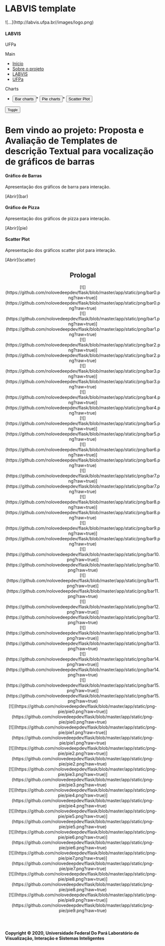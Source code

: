 # LABVIS template

<div class="vertical-nav bg-white" id="sidebar">

<div class="py-4 px-3 mb-4 bg-light">

<div class="media d-flex align-items-center">![...](http://labvis.ufpa.br//images/logo.png)

<div class="media-body">

#### LABVIS

UFPa

</div>

</div>

</div>

Main

*   [Início](index)
*   [Sobre o projeto](about)
*   [LABVIS](http://labvis.ufpa.br/)
*   [UFPa](https://github.com/nolovedeepdev/flask)

Charts

*   <a class="nav-link text-dark font-italic"><button class="btn btn-outline-light text-dark" type="button">Bar charts</button></a>*   <a class="nav-link text-dark font-italic"><button class="btn btn-outline-light text-dark" type="button">Pie charts</button></a>*   <a class="nav-link text-dark font-italic"><button class="btn btn-outline-light text-dark" type="button">Scatter Plot</button></a></div>

<div class="page-content p-5" id="content"><button id="sidebarCollapse" type="button" class="btn btn-light bg-white rounded-pill shadow-sm px-4 mb-4"><small class="text-uppercase font-weight-bold">Toggle</small></button>

<div class="container" id="pagina_retorno">

# Bem vindo ao projeto: Proposta e Avaliação de Templates de descrição Textual para vocalização de gráficos de barras

<div class="row">

<div class="col-lg-4 mb-4">

<div class="card h-100">

#### Gráfico de Barras

<div class="card-body">

Apresentação dos gráficos de barra para interação.

</div>

<div class="card-footer">[Abrir](bar)</div>

</div>

</div>

<div class="col-lg-4 mb-4">

<div class="card h-100">

#### Gráfico de Pizza

<div class="card-body">

Apresentação dos gráficos de pizza para interação.

</div>

<div class="card-footer">[Abrir](pie)</div>

</div>

</div>

<div class="col-lg-4 mb-4">

<div class="card h-100">

#### Scatter Plot

<div class="card-body">

Apresentação dos gráficos scatter plot para interação.

</div>

<div class="card-footer">[Abrir](scatter)</div>

</div>

</div>

</div>

<div id="box1">

<div id="box2">

<div id="box3">

<header>

## Prologal

<div class="photo-gallery">

<div class="container">

<div class="row photos">

<div id="view" class="col-sm-3 col-md-3 col-lg-3 item">[![](https://github.com/nolovedeepdev/flask/blob/master/app/static/png/bar0.png?raw=true)](https://github.com/nolovedeepdev/flask/blob/master/app/static/png/bar0.png?raw=true)</div>

<div class="col-sm-3 col-md-3 col-lg-3 item">[![](https://github.com/nolovedeepdev/flask/blob/master/app/static/png/bar1.png?raw=true)](https://github.com/nolovedeepdev/flask/blob/master/app/static/png/bar1.png?raw=true)</div>

<div class="col-sm-3 col-md-3 col-lg-3 item">[![](https://github.com/nolovedeepdev/flask/blob/master/app/static/png/bar2.png?raw=true)](https://github.com/nolovedeepdev/flask/blob/master/app/static/png/bar2.png?raw=true)</div>

<div class="col-sm-3 col-md-3 col-lg-3 item">[![](https://github.com/nolovedeepdev/flask/blob/master/app/static/png/bar3.png?raw=true)](https://github.com/nolovedeepdev/flask/blob/master/app/static/png/bar3.png?raw=true)</div>

<div class="col-sm-3 col-md-3 col-lg-3 item">[![](https://github.com/nolovedeepdev/flask/blob/master/app/static/png/bar4.png?raw=true)](https://github.com/nolovedeepdev/flask/blob/master/app/static/png/bar4.png?raw=true)</div>

<div class="col-sm-3 col-md-3 col-lg-3 item">[![](https://github.com/nolovedeepdev/flask/blob/master/app/static/png/bar5.png?raw=true)](https://github.com/nolovedeepdev/flask/blob/master/app/static/png/bar5.png?raw=true)</div>

<div class="col-sm-3 col-md-3 col-lg-3 item">[![](https://github.com/nolovedeepdev/flask/blob/master/app/static/png/bar6.png?raw=true)](https://github.com/nolovedeepdev/flask/blob/master/app/static/png/bar6.png?raw=true)</div>

<div class="col-sm-3 col-md-3 col-lg-3 item">[![](https://github.com/nolovedeepdev/flask/blob/master/app/static/png/bar7.png?raw=true)](https://github.com/nolovedeepdev/flask/blob/master/app/static/png/bar7.png?raw=true)</div>

<div class="col-sm-3 col-md-3 col-lg-3 item">[![](https://github.com/nolovedeepdev/flask/blob/master/app/static/png/bar8.png?raw=true)](https://github.com/nolovedeepdev/flask/blob/master/app/static/png/bar8.png?raw=true)</div>

<div class="col-sm-3 col-md-3 col-lg-3 item">[![](https://github.com/nolovedeepdev/flask/blob/master/app/static/png/bar9.png?raw=true)](https://github.com/nolovedeepdev/flask/blob/master/app/static/png/bar9.png?raw=true)</div>

<div class="col-sm-3 col-md-3 col-lg-3 item">[![](https://github.com/nolovedeepdev/flask/blob/master/app/static/png/bar10.png?raw=true)](https://github.com/nolovedeepdev/flask/blob/master/app/static/png/bar10.png?raw=true)</div>

<div class="col-sm-3 col-md-3 col-lg-3 item">[![](https://github.com/nolovedeepdev/flask/blob/master/app/static/png/bar11.png?raw=true)](https://github.com/nolovedeepdev/flask/blob/master/app/static/png/bar11.png?raw=true)</div>

<div class="col-sm-3 col-md-3 col-lg-3 item">[![](https://github.com/nolovedeepdev/flask/blob/master/app/static/png/bar12.png?raw=true)](https://github.com/nolovedeepdev/flask/blob/master/app/static/png/bar12.png?raw=true)</div>

<div class="col-sm-3 col-md-3 col-lg-3 item">[![](https://github.com/nolovedeepdev/flask/blob/master/app/static/png/bar13.png?raw=true)](https://github.com/nolovedeepdev/flask/blob/master/app/static/png/bar13.png?raw=true)</div>

<div class="col-sm-3 col-md-3 col-lg-3 item">[![](https://github.com/nolovedeepdev/flask/blob/master/app/static/png/bar14.png?raw=true)](https://github.com/nolovedeepdev/flask/blob/master/app/static/png/bar14.png?raw=true)</div>

<div class="col-sm-3 col-md-3 col-lg-3 item">[![](https://github.com/nolovedeepdev/flask/blob/master/app/static/png/bar15.png?raw=true)](https://github.com/nolovedeepdev/flask/blob/master/app/static/png/bar15.png?raw=true)</div>

<div class="col-sm-3 col-md-3 col-lg-3 item">[![](https://github.com/nolovedeepdev/flask/blob/master/app/static/png-pie/pie0.png?raw=true)](https://github.com/nolovedeepdev/flask/blob/master/app/static/png-pie/pie0.png?raw=true)</div>

<div class="col-sm-3 col-md-3 col-lg-3 item">[![](https://github.com/nolovedeepdev/flask/blob/master/app/static/png-pie/pie1.png?raw=true)](https://github.com/nolovedeepdev/flask/blob/master/app/static/png-pie/pie1.png?raw=true)</div>

<div class="col-sm-3 col-md-3 col-lg-3 item">[![](https://github.com/nolovedeepdev/flask/blob/master/app/static/png-pie/pie2.png?raw=true)](https://github.com/nolovedeepdev/flask/blob/master/app/static/png-pie/pie2.png?raw=true)</div>

<div class="col-sm-3 col-md-3 col-lg-3 item">[![](https://github.com/nolovedeepdev/flask/blob/master/app/static/png-pie/pie3.png?raw=true)](https://github.com/nolovedeepdev/flask/blob/master/app/static/png-pie/pie3.png?raw=true)</div>

<div class="col-sm-3 col-md-3 col-lg-3 item">[![](https://github.com/nolovedeepdev/flask/blob/master/app/static/png-pie/pie4.png?raw=true)](https://github.com/nolovedeepdev/flask/blob/master/app/static/png-pie/pie4.png?raw=true)</div>

<div class="col-sm-3 col-md-3 col-lg-3 item">[![](https://github.com/nolovedeepdev/flask/blob/master/app/static/png-pie/pie5.png?raw=true)](https://github.com/nolovedeepdev/flask/blob/master/app/static/png-pie/pie5.png?raw=true)</div>

<div class="col-sm-3 col-md-3 col-lg-3 item">[![](https://github.com/nolovedeepdev/flask/blob/master/app/static/png-pie/pie6.png?raw=true)](https://github.com/nolovedeepdev/flask/blob/master/app/static/png-pie/pie6.png?raw=true)</div>

<div class="col-sm-3 col-md-3 col-lg-3 item">[![](https://github.com/nolovedeepdev/flask/blob/master/app/static/png-pie/pie7.png?raw=true)](https://github.com/nolovedeepdev/flask/blob/master/app/static/png-pie/pie7.png?raw=true)</div>

<div class="col-sm-3 col-md-3 col-lg-3 item">[![](https://github.com/nolovedeepdev/flask/blob/master/app/static/png-pie/pie8.png?raw=true)](https://github.com/nolovedeepdev/flask/blob/master/app/static/png-pie/pie8.png?raw=true)</div>

<div class="col-sm-3 col-md-3 col-lg-3 item">[![](https://github.com/nolovedeepdev/flask/blob/master/app/static/png-pie/pie9.png?raw=true)](https://github.com/nolovedeepdev/flask/blob/master/app/static/png-pie/pie9.png?raw=true)</div>

</div>

</div>

</div>

</header>

</div>

</div>

</div>

**Copyright © 2020, Universidade Federal Do Pará Laboratório de Visualização, Interação e Sistemas Inteligentes**

<script type="text/javascript">var view; fetch('https://github.com/vega/vega/blob/master/docs/examples/barley-trellis-plot.vg.json') .then(res => res.json()) .then(spec => render(spec)) .catch(err => console.error(err)); function render(spec) { view = new vega.View(vega.parse(spec), { renderer: 'canvas', // renderer (canvas or svg) container: '#view', // parent DOM container hover: true // enable hover processing }); return view.runAsync(); }</script> <link src="/jquery/jquery.min.js"> <link src="/jquery/jquery.js"> <link src="app/static/jquery/jquery.slim.min.js"> <link src="/jquery/bootstrap.bundle.min.js"> <link src="/bootstrap/js/bootstrap.bundle.min.js">               <script> $(function() { // Sidebar toggle behavior $('#sidebarCollapse').on('click', function() { $('#sidebar, #content').toggleClass('active'); }); }); </script>  <script>$(document).ready(function(){ $("button").click(function(){ $("#box1").load("http://127.0.0.1:5000/api"); }); });</script> </div>

</div>
